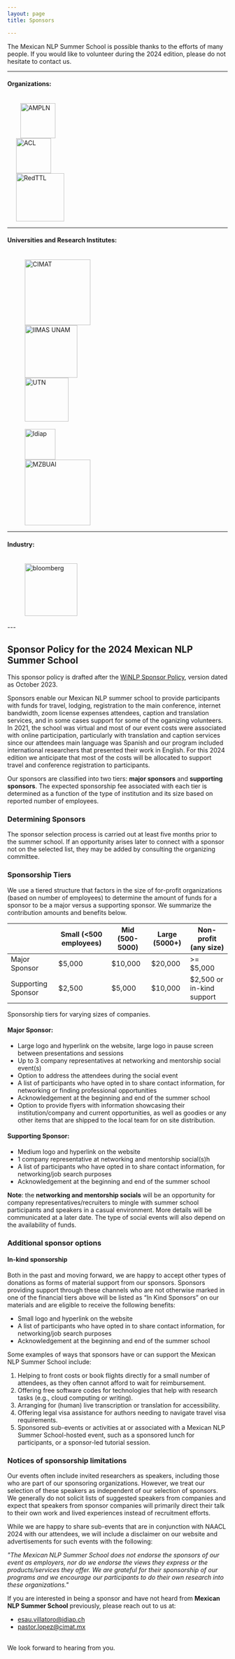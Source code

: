 ```yaml
---
layout: page
title: Sponsors

---
```


The Mexican NLP Summer School is possible thanks to the efforts of many people. If you would like to volunteer during the 2024 edition, please do not hesitate to contact us.

---
#### Organizations:

<br>
<div class="row">
<div class="column">
  <img height="80" src="{{ 'assets/images/ampln.png'| relative_url }}" alt="AMPLN" hspace="30">
</div>
 <div class="column">
   <img height="80" src="{{ 'assets/images/ACL.png'| relative_url }}" alt="ACL" hspace="20">
 </div>
 <div class="column">
   <img height="110" src="{{ 'assets/images/red.jpg'| relative_url }}" alt="RedTTL" hspace="20">
 </div>
</div>

---
#### Universities and Research Institutes:

<br>
<div class="row">
 <div class="column">
   <img height="150" src="{{ 'assets/images/cimat.png'| relative_url }}" alt="CIMAT" hspace="40">
 </div>
 <div class="column">
   <img height="120" src="{{ 'assets/images/IIMAS.png'| relative_url }}" alt="IIMAS UNAM" hspace="40">
 </div>
 <div class="column">
   <img height="100" src="{{ 'assets/images/UTN.png'| relative_url }}" alt="UTN" hspace="40">
 </div>
</div>
<br>
<div class="row">
 <div class="column">
   <img height="70" src="{{ 'assets/images/Idiap.png'| relative_url }}" alt="Idiap" hspace="40">
 </div>
  <div class="column">
   <img height="150" src="{{ 'assets/images/MBZUAI_Logo.jpg'| relative_url }}" alt="MZBUAI" hspace="40">
 </div>
</div>


---
#### Industry:

<br>
<div class="row">
 <div class="column">
    <a href="https://www.bloomberg.com/company/values/tech-at-bloomberg/artificial-intelligence-ai/" target="_blank">
      <img height="120" src="{{ 'assets/images/BBGEngineering_black.png'| relative_url }}" alt="bloomberg" hspace="40">
    </a>
 </div>
</div>

<br>
---
<!-- If you are interested in sponsoring this great effort, please contact us!! -->

<!-- <div class="text-center"> -->
  <!-- <img height="300" src="{{ 'assets/images/we_need_you.jpg' | relative_url }}" alt="Not found" /> -->
<!-- </div> -->

## Sponsor Policy for the 2024 Mexican NLP Summer School

This sponsor policy is drafted after the [WiNLP Sponsor Policy](https://www.winlp.org/sponsor-policy/), version dated as October 2023.

Sponsors enable our Mexican NLP summer school to provide participants with funds for travel, lodging, registration to the main conference, internet bandwidth, zoom license expenses attendees, caption and translation services, and in some cases support for some of the oganizing volunteers. In 2021, the school was virtual and most of our event costs were associated with online participation, particularly with translation and caption services since our attendees main language was Spanish and our program included international researchers that presented their work in English. For this 2024 edition we anticipate that most of the costs will be allocated to support travel and conference registration to participants.

Our sponsors are classified into two tiers: **major sponsors** and **supporting sponsors**. The expected sponsorship fee associated with each tier is determined as a function of the  type of institution and its size based on reported number of employees.

### Determining Sponsors

The sponsor selection process is carried out at least five months prior to the summer school. If an opportunity arises later to connect with a sponsor not on the selected list, they may be added by consulting the organizing committee. 

### Sponsorship Tiers

We use a tiered structure that factors in the size of for-profit organizations (based on number of employees) to determine the amount of funds for a sponsor to be a major versus a supporting sponsor. We summarize the contribution amounts and benefits below.

|                    | Small (<500 employees)  | Mid (500-5000) | Large (5000+) | Non-profit (any size)     |
|--------------------|-------------------------|----------------|---------------|---------------------------|
| Major Sponsor      | $5,000                  | $10,000        | $20,000       |  >= $5,000                |
| Supporting Sponsor | $2,500                  | $5,000         | $10,000       | $2,500 or in-kind support |

Sponsorship tiers for varying sizes of companies.

#### Major Sponsor:
- Large logo and hyperlink on the website, large logo in pause screen between presentations and sessions
- Up to 3 company representatives at networking and mentorship social event(s)
- Option to address the attendees during the social event
- A list of participants who have opted in to share contact information, for networking or finding professional opportunities
- Acknowledgement at the beginning and end of the summer school
- Option to provide flyers with information showcasing their institution/company and current opportunities, as well as goodies or any other items that are shipped to the local team for on site distribution. 

#### Supporting Sponsor:
- Medium logo and hyperlink on the website
- 1 company representative at networking and mentorship social(s)h
- A list of participants who have opted in to share contact information, for networking/job search purposes
- Acknowledgement at the beginning and end of the summer school

**Note**: the **networking and mentorship socials** will be an opportunity for company representatives/recruiters to mingle with summer school participants and speakers in a casual environment. More details will be communicated at a later date. The type of social events will also depend on the availability of funds.

### Additional sponsor options
#### In-kind sponsorship

Both in the past and moving forward, we are happy to accept other types of donations as forms of material support from our sponsors. Sponsors providing support through these channels who are not otherwise marked in one of the financial tiers above will be listed as “In Kind Sponsors” on our materials and are eligible to receive the following benefits:

- Small logo and hyperlink on the website
- A list of participants who have opted in to share contact information, for networking/job search purposes
- Acknowledgement at the beginning and end of the summer school

Some examples of ways that sponsors have or can support the Mexican NLP Summer School include: 

1. Helping to front costs or book flights directly for a small number of attendees, as they often cannot afford to wait for reimbursement.
2. Offering free software codes for technologies that help with research tasks (e.g., cloud computing or writing).
3. Arranging for (human) live transcription or translation for accessibility.
4. Offering legal visa assistance for authors needing to navigate travel visa requirements.
5. Sponsored sub-events or activities at or associated with a Mexican NLP Summer School-hosted event, such as a sponsored lunch for participants, or a sponsor-led tutorial session.

### Notices of sponsorship limitations

Our events often include invited researchers as speakers, including those who are part of our sponsoring organizations. However, we treat our selection of these speakers as independent of our selection of sponsors. We generally do not solicit lists of suggested speakers from companies and expect that speakers from sponsor companies will primarily direct their talk to their own work and lived experiences instead of recruitment efforts.

While we are happy to share sub-events that are in conjunction with NAACL 2024 with our attendees, we will include a disclaimer on our website and advertisements for such events with the following:

  *"The Mexican NLP Summer School does not endorse the sponsors of our event as employers, nor do we endorse the views they express or the products/services they offer. We are grateful for their sponsorship of our programs and we encourage our participants to do their own research into these organizations."*

If you are interested in being a sponsor and have not heard from **Mexican NLP Summer School** previously, please reach out to us at:<br> 
- [esau.villatoro@idiap.ch ](mailto:esau.villatoro@idiap.ch)
- [pastor.lopez@cimat.mx](mailto:pastor.lopez@cimat.mx)
<br>
We look forward to hearing from you.
